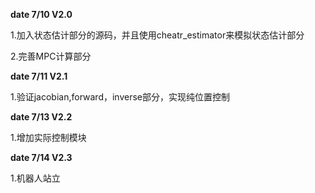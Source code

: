 **date 7/10 V2.0**

1.加入状态估计部分的源码，并且使用cheatr_estimator来模拟状态估计部分

2.完善MPC计算部分


**date 7/11 V2.1**

1.验证jacobian,forward，inverse部分，实现纯位置控制



**date 7/13 V2.2**

1.增加实际控制模块



**date 7/14 V2.3**

1.机器人站立
